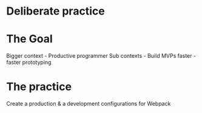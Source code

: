 # Deliberate practice

# The Goal

Bigger context - Productive programmer
Sub contexts - Build MVPs faster - faster prototyping

# The practice

Create a production & a development configurations for Webpack
